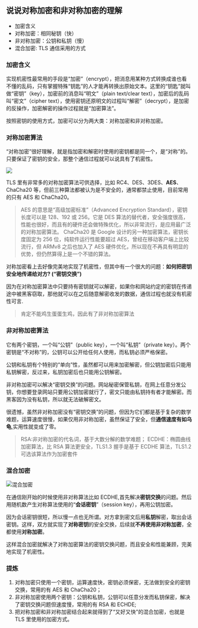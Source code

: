 ## 说说对称加密和非对称加密的理解

- 加密含义
- 对称加密：相同秘钥（快）
- 非对称加密：公钥和私钥（慢）
- 混合加密: TLS 通信采用的方式

### 加密含义

实现机密性最常用的手段是“加密”（encrypt），把消息用某种方式转换成谁也看不懂的乱码，只有掌握特殊“钥匙”的人才能再转换出原始文本。这里的“钥匙”就叫做“密钥”（key），加密前的消息叫“明文”（plain text/clear text），加密后的乱码叫“密文”（cipher text），使用密钥还原明文的过程叫“解密”（decrypt），是加密的反操作，加密解密的操作过程就是“加密算法”。

按照密钥的使用方式，加密可以分为两大类：对称加密和非对称加密。

### 对称加密算法

“对称加密”很好理解，就是指加密和解密时使用的密钥都是同一个，是“对称”的。只要保证了密钥的安全，那整个通信过程就可以说具有了机密性。

![](对称加密.jpg)

TLS 里有非常多的对称加密算法可供选择，比如 RC4、DES、3DES、**AES**、ChaCha20 等，但前三种算法都被认为是不安全的，通常都禁止使用，目前常用的只有 AES 和 ChaCha20。

> AES 的意思是“高级加密标准”（Advanced Encryption Standard），密钥长度可以是 128、192 或 256。它是 DES 算法的替代者，安全强度很高，性能也很好，而且有的硬件还会做特殊优化，所以非常流行，是应用最广泛的对称加密算法。
> ChaCha20 是 Google 设计的另一种加密算法，密钥长度固定为 256 位，纯软件运行性能要超过 AES，曾经在移动客户端上比较流行，但 ARMv8 之后也加入了 AES 硬件优化，所以现在不再具有明显的优势，但仍然算得上是一个不错的算法。

对称加密看上去好像完美地实现了机密性，但其中有一个很大的问题：**如何把密钥安全地传递给对方? (“密钥交换”)**

因为在对称加密算法中只要持有密钥就可以解密，如果你和网站约定的密钥在传递途中被黑客窃取，那他就可以在之后随意解密收发的数据，通信过程也就没有机密性可言.

> 肯定不能鸡生蛋蛋生鸡，因此有了非对称加密算法

### 非对称加密算法

它有两个密钥，一个叫“公钥”（public key），一个叫“私钥”（private key）。两个密钥是“不对称”的，公钥可以公开给任何人使用，而私钥必须严格保密。

公钥和私钥有个特别的“单向”性，虽然都可以用来加密解密，但公钥加密后只能用私钥解密，反过来，私钥加密后也只能用公钥解密。

非对称加密可以解决“密钥交换”的问题。网站秘密保管私钥，在网上任意分发公钥，你想要登录网站只要用公钥加密就行了，密文只能由私钥持有者才能解密。而黑客因为没有私钥，所以就无法破解密文。

很遗憾，虽然非对称加密没有“密钥交换”的问题，但因为它们都是基于复杂的数学难题，运算速度很慢，如果仅用非对称加密，虽然保证了安全，但**通信速度有如乌龟**,实用性就变成了零。

> RSA:非对称加密的代名词，基于大数分解的数学难题； ECDHE：椭圆曲线加密算法，比 RSA 算法更安全，TLS1.3 握手是基于 ECDHE 算法，TLS1.2 可选该算法作为加密套件

### 混合加密

![混合加密](混合加密.jpg)

在通信刚开始的时候使用非对称算法比如 ECDHE,首先解决**密钥交换**的问题。然后用随机数产生对称算法使用的“**会话密钥**”（session key），再用公钥加密。

因为会话密钥很短，所以慢一点也无所谓。对方拿到密文后用**私钥**解密，取出会话密钥。这样，双方就实现了**对称密钥**的安全交换，后续就**不再使用非对称加密**，全都使用**对称加密**。

这样混合加密就解决了对称加密算法的密钥交换问题，而且安全和性能兼顾，完美地实现了机密性。

### 提炼

1. 对称加密只使用一个密钥，运算速度快，密钥必须保密，无法做到安全的密钥交换，常用的有 AES 和 ChaCha20；
2. 非对称加密使用两个密钥：公钥和私钥，公钥可以任意分发而私钥保密，解决了密钥交换问题但速度慢，常用的有 RSA 和 ECHDE;
3. 把对称加密和非对称加密结合起来就得到了“又好又快”的混合加密，也就是 TLS 里使用的加密方式。
